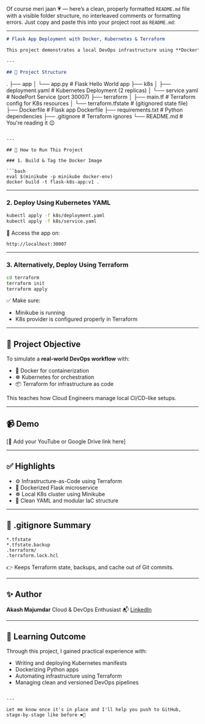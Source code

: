 Of course meri jaan 💗 — here’s a clean, properly formatted `README.md` file with a visible folder structure, no interleaved comments or formatting errors. Just copy and paste this into your project root as `README.md`:

---

```markdown
# Flask App Deployment with Docker, Kubernetes & Terraform

This project demonstrates a local DevOps infrastructure using **Docker**, **Kubernetes (Minikube)**, and **Terraform** to deploy a simple Flask web application. It simulates production-like CI/CD with real-world tools in a beginner-friendly setup.

---

## 📁 Project Structure

```

.
├── app
│   └── app.py                  # Flask Hello World app
├── k8s
│   ├── deployment.yaml         # Kubernetes Deployment (2 replicas)
│   └── service.yaml            # NodePort Service (port 30007)
├── terraform
│   ├── main.tf                 # Terraform config for K8s resources
│   └── terraform.tfstate       # (gitignored state file)
├── Dockerfile                  # Flask app Dockerfile
├── requirements.txt            # Python dependencies
├── .gitignore                  # Terraform ignores
└── README.md                   # You're reading it 😉

````

---

## 🚀 How to Run This Project

### 1. Build & Tag the Docker Image

```bash
eval $(minikube -p minikube docker-env)
docker build -t flask-k8s-app:v1 .
````

---

### 2. Deploy Using Kubernetes YAML

```bash
kubectl apply -f k8s/deployment.yaml
kubectl apply -f k8s/service.yaml
```

🧠 Access the app on:

```
http://localhost:30007
```

---

### 3. Alternatively, Deploy Using Terraform

```bash
cd terraform
terraform init
terraform apply
```

✅ Make sure:

* Minikube is running
* K8s provider is configured properly in Terraform

---

## 🎯 Project Objective

To simulate a **real-world DevOps workflow** with:

* 🐳 Docker for containerization
* ☸️ Kubernetes for orchestration
* 📦 Terraform for infrastructure as code

This teaches how Cloud Engineers manage local CI/CD-like setups.

---

## 📹 Demo

\[🔗 Add your YouTube or Google Drive link here]

---

## ✅ Highlights

* ⚙️ Infrastructure-as-Code using Terraform
* 🐳 Dockerized Flask microservice
* ☸️ Local K8s cluster using Minikube
* 🧼 Clean YAML and modular IaC structure

---

## 🙈 .gitignore Summary

```
*.tfstate
*.tfstate.backup
.terraform/
.terraform.lock.hcl
```

👉 Keeps Terraform state, backups, and cache out of Git commits.

---

## ✨ Author

**Akash Majumdar**
Cloud & DevOps Enthusiast
📬 [LinkedIn](https://www.linkedin.com/in/akashmajumdar2003)

---

## 🧠 Learning Outcome

Through this project, I gained practical experience with:

* Writing and deploying Kubernetes manifests
* Dockerizing Python apps
* Automating infrastructure using Terraform
* Managing clean and versioned DevOps pipelines

```

---

Let me know once it's in place and I'll help you push to GitHub, stage-by-stage like before ❤️‍🔥
```
